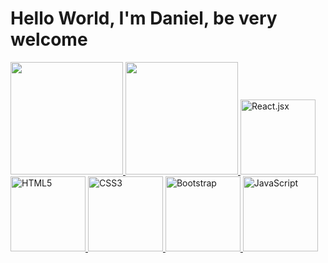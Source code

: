 # Hello World, I'm Daniel, be very welcome

<table>
  <a href="https://github.com/DanielFernandes2">
  <img height="180em" src="https://github-readme-stats.vercel.app/api?username=DanielFernandes2&show_icons=true&theme=dracula&include_all_commits=true&count_private=true"/>
  <img height="180em" src="https://github-readme-stats.vercel.app/api/top-langs/?username=DanielFernandes2&layout=compact&langs_count=6&theme=dracula"/>
  <img src="https://upload.wikimedia.org/wikipedia/commons/thumb/a/a7/React-icon.svg/2300px-React-icon.svg.png" width="120" alt="React.jsx">
  <img src="https://img.icons8.com/color/2x/html-5.png" width="120" alt="HTML5">
  <img src="https://img.icons8.com/color/2x/css3.png" width="120" alt="CSS3">
  <img src="https://img.icons8.com/color/2x/bootstrap.png" width="120" alt="Bootstrap">
  <img src="https://img.icons8.com/nolan/2x/javascript.png" width="120" alt="JavaScript">
</table>
